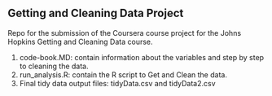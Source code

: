 ## Getting and Cleaning Data Project

Repo for the submission of the Coursera course project for the Johns Hopkins Getting and Cleaning Data course.

1. code-book.MD: contain information about the variables and step by step to cleaning the data.
2. run_analysis.R: contain the R script to Get and Clean the data. 
3. Final tidy data output files: tidyData.csv and tidyData2.csv
